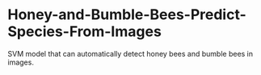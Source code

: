 # Honey-and-Bumble-Bees-Predict-Species-From-Images
SVM model that can automatically detect honey bees and bumble bees in images.
